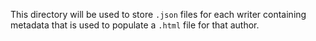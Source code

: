 This directory will be used to store `.json` files for each writer 
containing metadata that is used to populate a `.html` file for that
author. 